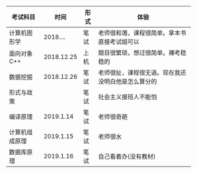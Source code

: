 | 考试科目 | 时间 | 形式 | 体验 |
| --- | --- | --- | --- |
|计算机图形学|2018....|笔试|老师很和蔼，课程很简单。拿本书直接考试姐可以|
|面向对象 C++|2018.12.25|上机|题目很繁琐，想过很简单。裸考稳稳的|
|数据挖掘|2018.12.26|笔试|老师很扯，课程很无语。现在我还没明白他是怎么算分的|
|形式与政策||笔试|社会主义接班人不能怕|
|编译原理|2019.1.14|笔试|老师很奇葩|
|计算机组成原理|2019.1.15|笔试|老师很水|
|数据库原理|2019.1.16|笔试|自己看着办(没有教材)|
